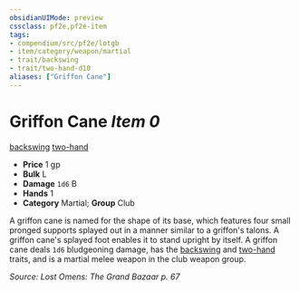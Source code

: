 ```yaml
---
obsidianUIMode: preview
cssclass: pf2e,pf2e-item
tags:
- compendium/src/pf2e/lotgb
- item/category/weapon/martial
- trait/backswing
- trait/two-hand-d10
aliases: ["Griffon Cane"]
---
```

# Griffon Cane *Item 0*  
[backswing](../../../Rules/traits/backswing.md)  [two-hand <d10>](../../../Rules/traits/two-hand.md)  

- **Price** 1 gp
- **Bulk** L
- **Damage** `1d6` B
- **Hands** 1
- **Category** Martial; **Group** Club 

A griffon cane is named for the shape of its base, which features four small pronged supports splayed out in a manner similar to a griffon's talons. A griffon cane's splayed foot enables it to stand upright by itself. A griffon cane deals `1d6` bludgeoning damage, has the [backswing](../../../Rules/traits/backswing.md) and [two-hand <d10>](../../../Rules/traits/two-hand.md) traits, and is a martial melee weapon in the club weapon group.

*Source: Lost Omens: The Grand Bazaar p. 67*
